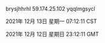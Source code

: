 brysjhhrhl 59.174.25.102 yqqlmgsycl

2021年 12月 13日 星期一 07:12:11 CST

2021年 12月 12日 星期日 23:12:11 GMT
